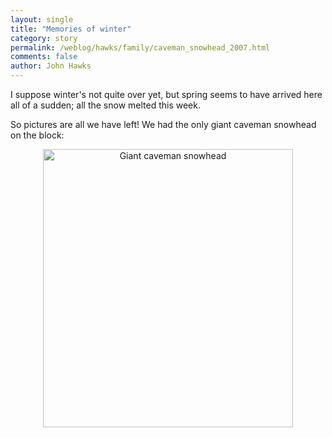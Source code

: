 ```yaml
---
layout: single 
title: "Memories of winter" 
category: story
permalink: /weblog/hawks/family/caveman_snowhead_2007.html
comments: false 
author: John Hawks 
---
```



<p>
I suppose winter's not quite over yet, but spring seems to have arrived here all of a sudden; all the snow melted this week. 
</p>

<p>
So pictures are all we have left! We had the only giant caveman snowhead on the block:
</p>

<div style = "text-align:center;">
<img src="/graphics/caveman_snowhead_vertical.jpg" width="400" height="445" alt="Giant caveman snowhead" />
</div>

